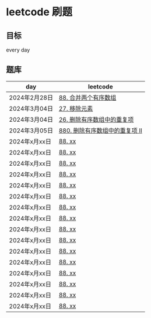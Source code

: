 # leetcode 刷题

## 目标
every day

## 题库

day | leetcode                                                                                                                   
--- |----------------------------------------------------------------------------------------------------------------------------
2024年2月28日 | [88. 合并两个有序数组](https://leetcode.cn/problems/merge-sorted-array/description/?envType=study-plan-v2&envId=top-interview-150) 
2024年3月04日 | [27. 移除元素](https://leetcode.cn/problems/remove-element/?envType=study-plan-v2&envId=top-interview-150)                                                                                                                 
2024年3月04日 | [26. 删除有序数组中的重复项](https://leetcode.cn/problems/remove-duplicates-from-sorted-array/description/?envType=study-plan-v2&envId=top-interview-150)                                                                                                                 | <input type="checkbox">
2024年3月05日 | [880. 删除有序数组中的重复项 II](https://leetcode.cn/problems/remove-duplicates-from-sorted-array-ii/?envType=study-plan-v2&envId=top-interview-150)                                                                                                                 | <input type="checkbox">
2024年x月xx日 | [88. xx]()                                                                                                                
2024年x月xx日 | [88. xx]()                                                                                                                
2024年x月xx日 | [88. xx]()                                                                                                                
2024年x月xx日 | [88. xx]()                                                                                                                
2024年x月xx日 | [88. xx]()                                                                                                                
2024年x月xx日 | [88. xx]()                                                                                                                
2024年x月xx日 | [88. xx]()                                                                                                                
2024年x月xx日 | [88. xx]()                                                                                                                
2024年x月xx日 | [88. xx]()                                                                                                                
2024年x月xx日 | [88. xx]()                                                                                                                 
2024年x月xx日 | [88. xx]()                                                                                                                
2024年x月xx日 | [88. xx]()                                                                                                                 
2024年x月xx日 | [88. xx]()                                                                                                                
2024年x月xx日 | [88. xx]()                                                                                                                 
2024年x月xx日 | [88. xx]()                                                                                                                 
2024年x月xx日 | [88. xx]()                                                                                                                 
